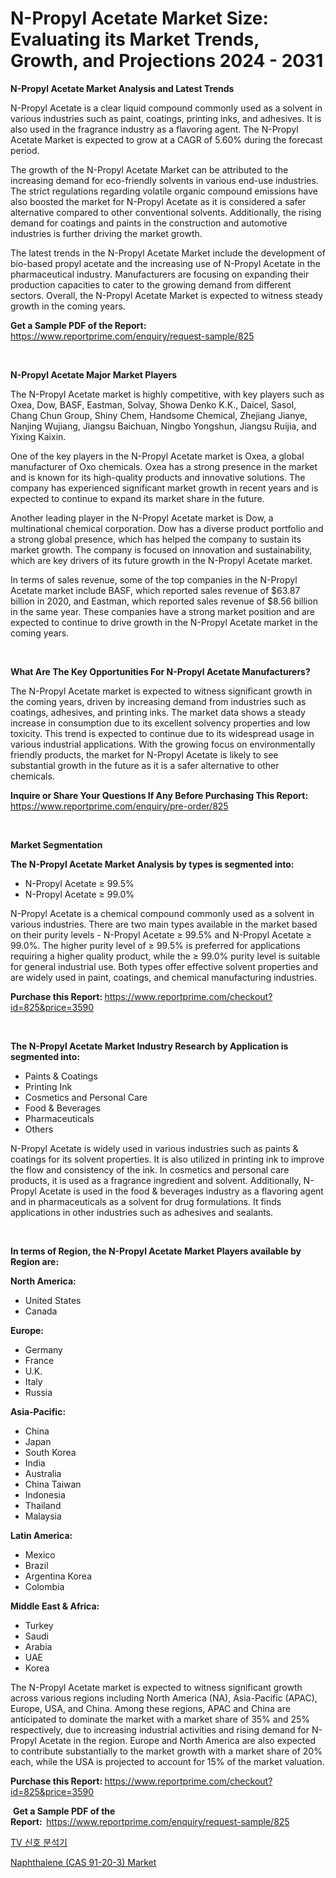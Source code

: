 <p><h1>N-Propyl Acetate Market Size: Evaluating its Market Trends, Growth, and Projections 2024 - 2031</h1></p><p><strong>N-Propyl Acetate Market Analysis and Latest Trends</strong></p>
<p><p>N-Propyl Acetate is a clear liquid compound commonly used as a solvent in various industries such as paint, coatings, printing inks, and adhesives. It is also used in the fragrance industry as a flavoring agent. The N-Propyl Acetate Market is expected to grow at a CAGR of 5.60% during the forecast period.</p><p>The growth of the N-Propyl Acetate Market can be attributed to the increasing demand for eco-friendly solvents in various end-use industries. The strict regulations regarding volatile organic compound emissions have also boosted the market for N-Propyl Acetate as it is considered a safer alternative compared to other conventional solvents. Additionally, the rising demand for coatings and paints in the construction and automotive industries is further driving the market growth.</p><p>The latest trends in the N-Propyl Acetate Market include the development of bio-based propyl acetate and the increasing use of N-Propyl Acetate in the pharmaceutical industry. Manufacturers are focusing on expanding their production capacities to cater to the growing demand from different sectors. Overall, the N-Propyl Acetate Market is expected to witness steady growth in the coming years.</p></p>
<p><strong>Get a Sample PDF of the Report:&nbsp;</strong> <a href="https://www.reportprime.com/enquiry/request-sample/825">https://www.reportprime.com/enquiry/request-sample/825</a></p>
<p>&nbsp;</p>
<p><strong>N-Propyl Acetate Major Market Players</strong></p>
<p><p>The N-Propyl Acetate market is highly competitive, with key players such as Oxea, Dow, BASF, Eastman, Solvay, Showa Denko K.K., Daicel, Sasol, Chang Chun Group, Shiny Chem, Handsome Chemical, Zhejiang Jianye, Nanjing Wujiang, Jiangsu Baichuan, Ningbo Yongshun, Jiangsu Ruijia, and Yixing Kaixin.</p><p>One of the key players in the N-Propyl Acetate market is Oxea, a global manufacturer of Oxo chemicals. Oxea has a strong presence in the market and is known for its high-quality products and innovative solutions. The company has experienced significant market growth in recent years and is expected to continue to expand its market share in the future.</p><p>Another leading player in the N-Propyl Acetate market is Dow, a multinational chemical corporation. Dow has a diverse product portfolio and a strong global presence, which has helped the company to sustain its market growth. The company is focused on innovation and sustainability, which are key drivers of its future growth in the N-Propyl Acetate market.</p><p>In terms of sales revenue, some of the top companies in the N-Propyl Acetate market include BASF, which reported sales revenue of $63.87 billion in 2020, and Eastman, which reported sales revenue of $8.56 billion in the same year. These companies have a strong market position and are expected to continue to drive growth in the N-Propyl Acetate market in the coming years.</p></p>
<p>&nbsp;</p>
<p><strong>What Are The Key Opportunities For N-Propyl Acetate Manufacturers?</strong></p>
<p><p>The N-Propyl Acetate market is expected to witness significant growth in the coming years, driven by increasing demand from industries such as coatings, adhesives, and printing inks. The market data shows a steady increase in consumption due to its excellent solvency properties and low toxicity. This trend is expected to continue due to its widespread usage in various industrial applications. With the growing focus on environmentally friendly products, the market for N-Propyl Acetate is likely to see substantial growth in the future as it is a safer alternative to other chemicals.</p></p>
<p><strong>Inquire or Share Your Questions If Any Before Purchasing This Report:</strong> <a href="https://www.reportprime.com/enquiry/pre-order/825">https://www.reportprime.com/enquiry/pre-order/825</a></p>
<p>&nbsp;</p>
<p><strong>Market Segmentation</strong></p>
<p><strong>The N-Propyl Acetate Market Analysis by types is segmented into:</strong></p>
<p><ul><li>N-Propyl Acetate ≥ 99.5%</li><li>N-Propyl Acetate ≥ 99.0%</li></ul></p>
<p><p>N-Propyl Acetate is a chemical compound commonly used as a solvent in various industries. There are two main types available in the market based on their purity levels - N-Propyl Acetate ≥ 99.5% and N-Propyl Acetate ≥ 99.0%. The higher purity level of ≥ 99.5% is preferred for applications requiring a higher quality product, while the ≥ 99.0% purity level is suitable for general industrial use. Both types offer effective solvent properties and are widely used in paint, coatings, and chemical manufacturing industries.</p></p>
<p><strong>Purchase this Report:&nbsp;</strong><a href="https://www.reportprime.com/checkout?id=825&price=3590">https://www.reportprime.com/checkout?id=825&price=3590</a></p>
<p>&nbsp;</p>
<p><strong>The N-Propyl Acetate Market Industry Research by Application is segmented into:</strong></p>
<p><ul><li>Paints & Coatings</li><li>Printing Ink</li><li>Cosmetics and Personal Care</li><li>Food & Beverages</li><li>Pharmaceuticals</li><li>Others</li></ul></p>
<p><p>N-Propyl Acetate is widely used in various industries such as paints & coatings for its solvent properties. It is also utilized in printing ink to improve the flow and consistency of the ink. In cosmetics and personal care products, it is used as a fragrance ingredient and solvent. Additionally, N-Propyl Acetate is used in the food & beverages industry as a flavoring agent and in pharmaceuticals as a solvent for drug formulations. It finds applications in other industries such as adhesives and sealants.</p></p>
<p>&nbsp;</p>
<p><strong>In terms of Region, the N-Propyl Acetate Market Players available by Region are:</strong></p>
<p>
    <p> <strong> North America: </strong>
        <ul>
            <li>United States</li>
            <li>Canada</li>
        </ul>
        </p> 
    <p> <strong> Europe: </strong>
        <ul>
            <li>Germany</li>
            <li>France</li>
            <li>U.K.</li>
            <li>Italy</li>
            <li>Russia</li>
        </ul>
        </p> 
    <p> <strong> Asia-Pacific: </strong>
        <ul>
            <li>China</li>
            <li>Japan</li>
            <li>South Korea</li>
            <li>India</li>
            <li>Australia</li>
            <li>China Taiwan</li>
            <li>Indonesia</li>
            <li>Thailand</li>
            <li>Malaysia</li>
        </ul>
        </p> 
    <p> <strong> Latin America: </strong>
        <ul>
            <li>Mexico</li>
            <li>Brazil</li>
            <li>Argentina Korea</li>
            <li>Colombia</li>
        </ul>
        </p> 
    <p> <strong> Middle East & Africa: </strong>
        <ul>
            <li>Turkey</li>
            <li>Saudi</li>
            <li>Arabia</li>
            <li>UAE</li>
            <li>Korea</li>
        </ul>
    </p>
    </p>
<p><p>The N-Propyl Acetate market is expected to witness significant growth across various regions including North America (NA), Asia-Pacific (APAC), Europe, USA, and China. Among these regions, APAC and China are anticipated to dominate the market with a market share of 35% and 25% respectively, due to increasing industrial activities and rising demand for N-Propyl Acetate in the region. Europe and North America are also expected to contribute substantially to the market growth with a market share of 20% each, while the USA is projected to account for 15% of the market valuation.</p></p>
<p><strong>Purchase this Report: </strong><a href="https://www.reportprime.com/checkout?id=825&price=3590">https://www.reportprime.com/checkout?id=825&price=3590</a></p>
<p>&nbsp;<strong>Get a Sample PDF of the Report:&nbsp;&nbsp;</strong><a href="https://www.reportprime.com/enquiry/request-sample/825">https://www.reportprime.com/enquiry/request-sample/825</a></p>
<p><strong></strong></p>
<p><p><a href="https://github.com/laholand/Market-Research-Report-List-3/blob/main/67064182220.md">TV 신호 분석기</a></p><p><a href="https://github.com/JameTravis/Market-Research-Report-List-4/blob/main/naphthalene-cas-91-20-3-market.md">Naphthalene (CAS 91-20-3) Market</a></p></p>